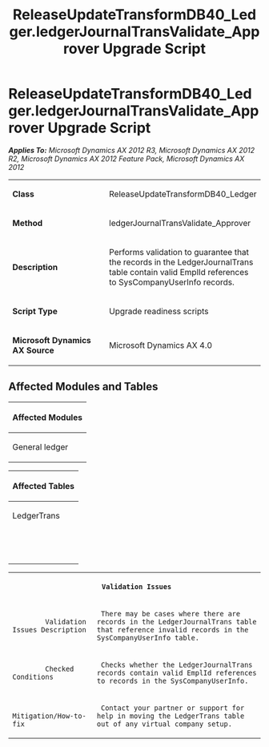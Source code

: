 ﻿---
title: ReleaseUpdateTransformDB40_Ledger.ledgerJournalTransValidate_Approver Upgrade Script
TOCTitle: ReleaseUpdateTransformDB40_Ledger.ledgerJournalTransValidate_Approver Upgrade Script
ms:assetid: b05f92fa-5152-f0de-eb12-ffc482bea512
ms:mtpsurl: https://msdn.microsoft.com/en-us/library/JJ686594(v=AX.60)
ms:contentKeyID: 49710548
ms.date: 05/18/2015
mtps_version: v=AX.60
---

# ReleaseUpdateTransformDB40\_Ledger.ledgerJournalTransValidate\_Approver Upgrade Script 


_**Applies To:** Microsoft Dynamics AX 2012 R3, Microsoft Dynamics AX 2012 R2, Microsoft Dynamics AX 2012 Feature Pack, Microsoft Dynamics AX 2012_

<table>
<colgroup>
<col style="width: 50%" />
<col style="width: 50%" />
</colgroup>
<tbody>
<tr class="odd">
<td><p><strong>Class</strong></p></td>
<td><p>ReleaseUpdateTransformDB40_Ledger</p></td>
</tr>
<tr class="even">
<td><p><strong>Method</strong></p></td>
<td><p>ledgerJournalTransValidate_Approver</p></td>
</tr>
<tr class="odd">
<td><p><strong>Description</strong></p></td>
<td><p>Performs validation to guarantee that the records in the LedgerJournalTrans table contain valid EmplId references to SysCompanyUserInfo records.</p></td>
</tr>
<tr class="even">
<td><p><strong>Script Type</strong></p></td>
<td><p>Upgrade readiness scripts</p></td>
</tr>
<tr class="odd">
<td><p><strong>Microsoft Dynamics AX Source</strong></p></td>
<td><p>Microsoft Dynamics AX 4.0</p></td>
</tr>
</tbody>
</table>


## Affected Modules and Tables

<table>
<colgroup>
<col style="width: 100%" />
</colgroup>
<thead>
<tr class="header">
<th><p>Affected Modules</p></th>
</tr>
</thead>
<tbody>
<tr class="odd">
<td><p>General ledger</p></td>
</tr>
</tbody>
</table>


<table>
<colgroup>
<col style="width: 100%" />
</colgroup>
<thead>
<tr class="header">
<th><p>Affected Tables</p></th>
</tr>
</thead>
<tbody>
<tr class="odd">
<td><p>LedgerTrans</p></td>
</tr>
<tr class="even">
<td><p></p></td>
</tr>
<tr class="odd">
<td><p></p></td>
</tr>
<tr class="even">
<td><p></p></td>
</tr>
</tbody>
</table>


<table xmlns="http://www.w3.org/1999/xhtml">
              <tr><th colspan="2">
		
   <p>
   
	 Validation Issues
  </p>
  </th></tr>
              <tr><td>
		
   <p>
   
	 
            Validation Issues Description
          
  </p>
  </td><td>
		
   <p>
   
	 There may be cases where there are records in the LedgerJournalTrans table that reference invalid records in the SysCompanyUserInfo table.
  </p>
  </td></tr>
              <tr><td>
		
   <p>
   
	 
            Checked Conditions
          
  </p>
  </td><td>
		
   <p>
   
	 Checks whether the LedgerJournalTrans records contain valid EmplId references to records in the SysCompanyUserInfo.
  </p>
  </td></tr>
              <tr><td>
		
   <p>
   
	 
            Mitigation/How-to-fix
          
  </p>
  </td><td>
		
   <p>
   
	 Contact your partner or support for help in moving the LedgerTrans table out of any virtual company setup.
  </p>
  </td></tr>
            </table>

  


